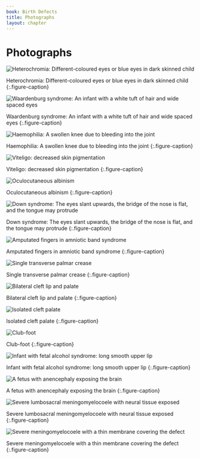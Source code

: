 ```yaml
---
book: Birth Defects
title: Photographs
layout: chapter
---
```


# Photographs

![Heterochromia: Different-coloured eyes or blue eyes in dark skinned child](images/p-1.jpg)

Heterochromia: Different-coloured eyes or blue eyes in dark skinned child
{:.figure-caption}

![Waardenburg syndrome: An infant with a white tuft of hair and wide spaced eyes](images/p-2.jpg)

Waardenburg syndrome: An infant with a white tuft of hair and wide spaced eyes
{:.figure-caption}

![Haemophilia: A swollen knee due to bleeding into the joint](images/p-3.jpg)

Haemophilia: A swollen knee due to bleeding into the joint
{:.figure-caption}

![Viteligo: decreased skin pigmentation](images/p-4.jpg)

Viteligo: decreased skin pigmentation
{:.figure-caption}

![Oculocutaneous albinism](images/p-5.jpg)

Oculocutaneous albinism
{:.figure-caption}

![Down syndrome: The eyes slant upwards, the bridge of the nose is flat, and the tongue may protrude](images/p-6.jpg)

Down syndrome: The eyes slant upwards, the bridge of the nose is flat, and the tongue may protrude
{:.figure-caption}

![Amputated fingers in amniotic band syndrome](images/p-7.jpg)

Amputated fingers in amniotic band syndrome
{:.figure-caption}

![Single transverse palmar crease](images/p-8.jpg)

Single transverse palmar crease
{:.figure-caption}

![Bilateral cleft lip and palate](images/p-9.jpg)

Bilateral cleft lip and palate
{:.figure-caption}

![Isolated cleft palate](images/p-10.jpg)

Isolated cleft palate
{:.figure-caption}

![Club-foot](images/p-11.jpg)

Club-foot
{:.figure-caption}

![Infant with fetal alcohol syndrome: long smooth upper lip](images/p-12.jpg)

Infant with fetal alcohol syndrome: long smooth upper lip
{:.figure-caption}

![A fetus with anencephaly exposing the brain](images/p-13.jpg)

A fetus with anencephaly exposing the brain
{:.figure-caption}

![Severe lumbosacral meningomyelocoele with neural tissue exposed](images/p-14.jpg)

Severe lumbosacral meningomyelocoele with neural tissue exposed
{:.figure-caption}

![Severe meningomyelocoele with a thin membrane covering the defect](images/p-15.jpg)

Severe meningomyelocoele with a thin membrane covering the defect
{:.figure-caption}
